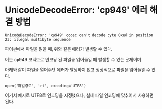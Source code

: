 # UnicodeDecodeError: 'cp949' 에러 해결 방법

    UnicodeDecodeError: 'cp949' codec can't decode byte 0xed in position 23: illegal multibyte sequence

파이썬에서 파일을 읽을 때, 위와 같은 에러가 발생할 수 있다.

이는 cp949 코덱으로 인코딩 된 파일을 읽어들일 때 발생할 수 있는 문제이며

아래와 같이 파일을 열어주면 에러가 발생하지 않고 정상적으로 파일을 읽어들일 수 있다.

    open('파일경로', 'rt', encoding='UTF8')


여기서 예시로 UTF8로 인코딩을 지정했으나, 실제 파일 인코딩에 맞추어서 사용하면 된다.
